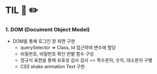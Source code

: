 # TIL 📖 ✏️


 ### 1. DOM (Document Object Model)
  
  - DOM을 통해 로그인 창 화면 구현
     * querySelector => Class, Id 접근하여 변수에 할당
     * 비밀번호, 비밀번호 확인 판별 함수 구성
     * 정규식 표현을 통해 유효성 검사 검사 => 특수문자, 숫자, 대소문자 구별
     * CSS shake animation Text 구현

